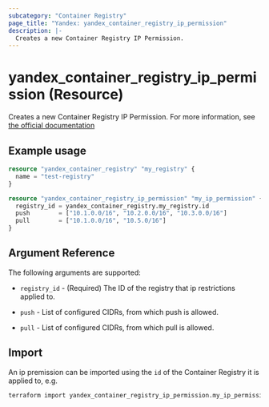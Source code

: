 ```yaml
---
subcategory: "Container Registry"
page_title: "Yandex: yandex_container_registry_ip_permission"
description: |-
  Creates a new Container Registry IP Permission.
---
```


# yandex_container_registry_ip_permission (Resource)

Creates a new Container Registry IP Permission. For more information, see [the official documentation](https://yandex.cloud/docs/container-registry/operations/registry/registry-access)

## Example usage

```terraform
resource "yandex_container_registry" "my_registry" {
  name = "test-registry"
}

resource "yandex_container_registry_ip_permission" "my_ip_permission" {
  registry_id = yandex_container_registry.my_registry.id
  push        = ["10.1.0.0/16", "10.2.0.0/16", "10.3.0.0/16"]
  pull        = ["10.1.0.0/16", "10.5.0/16"]
}
```

## Argument Reference

The following arguments are supported:

* `registry_id` - (Required) The ID of the registry that ip restrictions applied to.

* `push` - List of configured CIDRs, from which push is allowed.

* `pull` - List of configured CIDRs, from which pull is allowed.

## Import

An ip premission can be imported using the `id` of the Container Registry it is applied to, e.g.

```bash
terraform import yandex_container_registry_ip_permission.my_ip_permission registry_id
```
